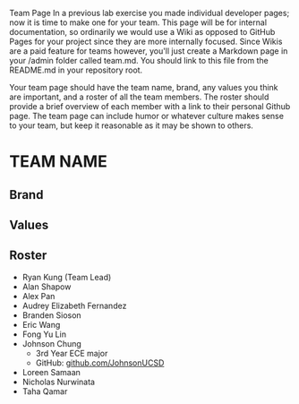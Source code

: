 Team Page
In a previous lab exercise you made individual developer pages; now it is time to make one for your team.  This page will be for internal documentation, so ordinarily we would use a Wiki as opposed to GitHub Pages for your project since they are more internally focused.  Since Wikis are a paid feature for teams however, you'll just create a Markdown page in your /admin folder called team.md. You should link to this file from the README.md in your repository root.

Your team page should have the team name, brand, any values you think are important, and a roster of all the team members.  The roster should provide a brief overview of each member with a link to their personal Github page.  The team page can include humor or whatever culture makes sense to your team, but keep it reasonable as it may be shown to others. 

# TEAM NAME 

## Brand

## Values

## Roster 
- Ryan Kung (Team Lead) 
- Alan Shapow
- Alex Pan
- Audrey Elizabeth Fernandez
- Branden Sioson
- Eric Wang
- Fong Yu Lin
- Johnson Chung
  - 3rd Year ECE major 
  - GitHub: [github.com/JohnsonUCSD](https://github.com/JohnsonUCSD)
- Loreen Samaan
- Nicholas Nurwinata
- Taha Qamar
